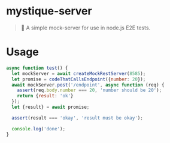 # mystique-server
> 👾 A simple mock-server for use in node.js E2E tests.

# Usage

```javascript
async function test() {
  let mockServer = await createMockRestServer(8585);
  let promise = codeThatCallsEndpoint({number: 20});
  await mockServer.post('/endpoint', async function (req) {
    assert(req.body.number === 20, 'number should be 20');
    return {result: 'ok'}
  });
  let {result} = await promise;

  assert(result === 'okay', 'result must be okay');

  console.log('done');
}
```
